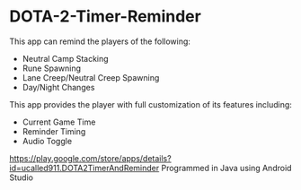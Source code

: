 # DOTA-2-Timer-Reminder

This app can remind the players of the following:
   - Neutral Camp Stacking
   - Rune Spawning
   - Lane Creep/Neutral Creep Spawning
   - Day/Night Changes


This app provides the player with full customization of its features including:
   - Current Game Time
   - Reminder Timing
   - Audio Toggle

https://play.google.com/store/apps/details?id=ucalled911.DOTA2TimerAndReminder
Programmed in Java using Android Studio
